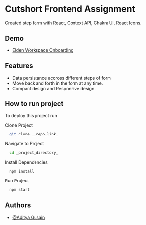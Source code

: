 # Cutshort Frontend Assignment

Created step form with React, Context API, Chakra UI, React Icons.

## Demo

- [Elden Workspace Onboarding](https://edenworkspaces.netlify.app/)

## Features

- Data persistance accross different steps of form
- Move back and forth in the form at any time.
- Compact design and Responsive design.

## How to run project

To deploy this project run

Clone Project

```bash
  git clone __repo_link_
```

Navigate to Project

```bash
  cd _project_directory_
```

Install Dependencies

```bash
  npm install
```

Run Project

```bash
  npm start
```

## Authors

- [@Aditya Gusain](https://www.github.com/aditya12gusain)
